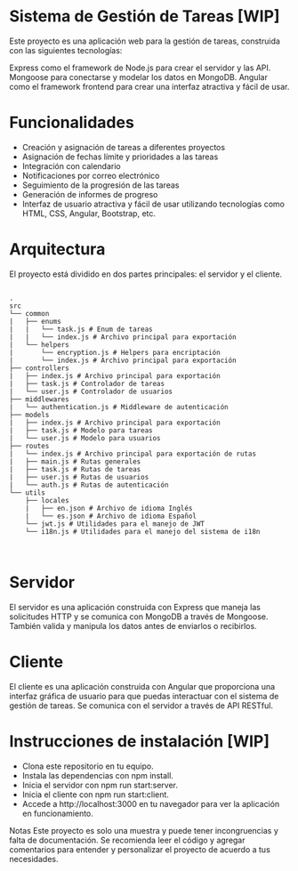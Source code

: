 # Sistema de Gestión de Tareas [WIP]
Este proyecto es una aplicación web para la gestión de tareas, construida con las siguientes tecnologías:

Express como el framework de Node.js para crear el servidor y las API.
Mongoose para conectarse y modelar los datos en MongoDB.
Angular como el framework frontend para crear una interfaz atractiva y fácil de usar.

# Funcionalidades
- Creación y asignación de tareas a diferentes proyectos
- Asignación de fechas límite y prioridades a las tareas
- Integración con calendario
- Notificaciones por correo electrónico
- Seguimiento de la progresión de las tareas
- Generación de informes de progreso
- Interfaz de usuario atractiva y fácil de usar utilizando tecnologías como HTML, CSS, Angular, Bootstrap, etc.

# Arquitectura
El proyecto está dividido en dos partes principales: el servidor y el cliente.
```

.
src
└── common
|   ├── enums
|   |   └── task.js # Enum de tareas
|   |   └── index.js # Archivo principal para exportación
|   └── helpers
|       └── encryption.js # Helpers para encriptación
|       └── index.js # Archivo principal para exportación
├── controllers
|   ├── index.js # Archivo principal para exportación
|   ├── task.js # Controlador de tareas
|   └── user.js # Controlador de usuarios
├── middlewares
|   └── authentication.js # Middleware de autenticación
├── models
|   ├── index.js # Archivo principal para exportación
|   ├── task.js # Modelo para tareas
|   └── user.js # Modelo para usuarios
├── routes
|   └── index.js # Archivo principal para exportación de rutas
|   ├── main.js # Rutas generales
|   ├── task.js # Rutas de tareas
|   ├── user.js # Rutas de usuarios
|   └── auth.js # Rutas de autenticación
└── utils
    ├── locales
    |   ├── en.json # Archivo de idioma Inglés
    |   └── es.json # Archivo de idioma Español
    └── jwt.js # Utilidades para el manejo de JWT
    └── i18n.js # Utilidades para el manejo del sistema de i18n



```

# Servidor
El servidor es una aplicación construida con Express que maneja las solicitudes HTTP y se comunica con MongoDB a través de Mongoose. También valida y manipula los datos antes de enviarlos o recibirlos.

# Cliente
El cliente es una aplicación construida con Angular que proporciona una interfaz gráfica de usuario para que puedas interactuar con el sistema de gestión de tareas. Se comunica con el servidor a través de API RESTful.

# Instrucciones de instalación [WIP]
- Clona este repositorio en tu equipo.
- Instala las dependencias con npm install.
- Inicia el servidor con npm run start:server.
- Inicia el cliente con npm run start:client.
- Accede a http://localhost:3000 en tu navegador para ver la aplicación en funcionamiento.

Notas
Este proyecto es solo una muestra y puede tener incongruencias y falta de documentación. Se recomienda leer el código y agregar comentarios para entender y personalizar el proyecto de acuerdo a tus necesidades.
